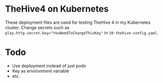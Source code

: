 # TheHive4 on Kubernetes

These deployment files are used for testing TheHive 4 in my Kubernetes cluster. Change secrets such as `play.http.secret.key="YouNeedToChangeThisKey"` in `10-thehive-config.yaml`.

# Todo
- Use deployment instead of just pods
- Key as environment variable
- etc.
